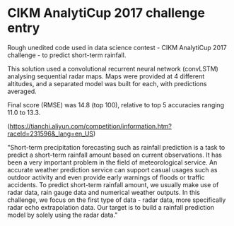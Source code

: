 # CIKM AnalytiCup 2017 challenge entry


Rough unedited code used in data science contest - CIKM AnalytiCup 2017 challenge - to predict short-term rainfall. 

This solution used a convolutional recurrent neural network (convLSTM) analysing sequential radar maps. Maps were provided at 4 different altitudes, and a separated model was built for each, with predictions averaged.

Final score (RMSE) was 14.8 (top 100), relative to top 5 accuracies ranging 11.0 to 13.3.

(https://tianchi.aliyun.com/competition/information.htm?raceId=231596&_lang=en_US)

"Short-term precipitation forecasting such as rainfall prediction is a task to predict a short-term rainfall amount based on current observations. It has been a very important problem in the field of meteorological service. An accurate weather prediction service can support casual usages such as outdoor activity and even provide early warnings of floods or traffic accidents. To predict short-term rainfall amount, we usually make use of radar data, rain gauge data and numerical weather outputs. In this challenge, we focus on the first type of data - radar data, more specifically radar echo extrapolation data. Our target is to build a rainfall prediction model by solely using the radar data."



